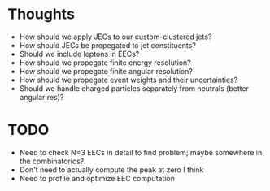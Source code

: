 # Thoughts
 - How should we apply JECs to our custom-clustered jets?
 - How should JECs be propegated to jet constituents? 
 - Should we include leptons in EECs?
 - How should we propegate finite energy resolution?
 - How should we propegate finite angular resolution?
 - How should we propegate event weights and their uncertainties?
 - Should we handle charged particles separately from neutrals (better angular res)?

# TODO
 - Need to check N=3 EECs in detail to find problem; maybe somewhere in the combinatorics?
 - Don't need to actually compute the peak at zero I think
 - Need to profile and optimize EEC computation
